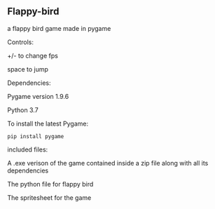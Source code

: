 ## Flappy-bird
a flappy bird game made in pygame

Controls:

+/- to change fps

space to jump

Dependencies:

  Pygame version 1.9.6
  
  Python 3.7
  
  To install the latest Pygame:
  
    pip install pygame

included files:

  A .exe verison of the game contained inside a zip file along with all its dependencies
  
  The python file for flappy bird
  
  The spritesheet for the game 
